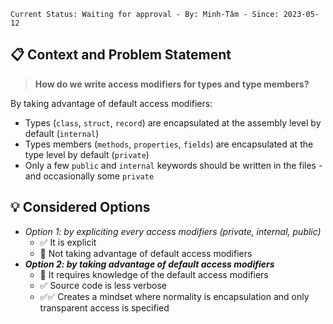 ```text
Current Status: Waiting for approval - By: Minh-Tâm - Since: 2023-05-12
```

## 📋 Context and Problem Statement
> **How do we write access modifiers for types and type members?**

By taking advantage of default access modifiers:
* Types (`class`, `struct`, `record`) are encapsulated at the assembly level by default (`internal`)
* Types members (`methods`, `properties`, `fields`) are encapsulated at the type level by default (`private`)
* Only a few `public` and `internal` keywords should be written in the files - and occasionally some `private`

## 💡 Considered Options
* _Option 1: by expliciting every access modifiers (private, internal, public)_
  * ✅ It is explicit
  * 🚫 Not taking advantage of default access modifiers
* **_Option 2: by taking advantage of default access modifiers_**
  * 🚫 It requires knowledge of the default access modifiers
  * ✅ Source code is less verbose
  * ✅✅ Creates a mindset where normality is encapsulation and only transparent access is specified
